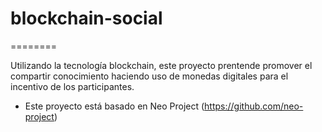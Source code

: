 # blockchain-social
========

Utilizando la tecnología blockchain, este proyecto prentende promover el compartir conocimiento haciendo uso de monedas digitales para el incentivo
de los participantes.

- Este proyecto está basado en Neo Project (https://github.com/neo-project)
